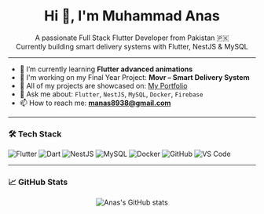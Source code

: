 <h1 align="center">Hi 👋, I'm Muhammad Anas</h1>

<p align="center">
A passionate Full Stack Flutter Developer from Pakistan 🇵🇰<br>
Currently building smart delivery systems with Flutter, NestJS & MySQL
</p>

---

- 🌱 I’m currently learning **Flutter advanced animations**
- 🚀 I'm working on my Final Year Project: **Movr – Smart Delivery System**
- 💼 All of my projects are showcased on: [My Portfolio](https://manas8938.github.io/portfolio/)
- 💬 Ask me about: `Flutter`, `NestJS`, `MySQL`, `Docker`, `Firebase`
- 📫 How to reach me: **manas8938@gmail.com**

---

### 🛠️ Tech Stack

![Flutter](https://img.shields.io/badge/-Flutter-02569B?style=flat&logo=flutter&logoColor=white)
![Dart](https://img.shields.io/badge/-Dart-0175C2?style=flat&logo=dart&logoColor=white)
![NestJS](https://img.shields.io/badge/-NestJS-E0234E?style=flat&logo=nestjs&logoColor=white)
![MySQL](https://img.shields.io/badge/-MySQL-4479A1?style=flat&logo=mysql&logoColor=white)
![Docker](https://img.shields.io/badge/-Docker-2496ED?style=flat&logo=docker&logoColor=white)
![GitHub](https://img.shields.io/badge/-GitHub-181717?style=flat&logo=github&logoColor=white)
![VS Code](https://img.shields.io/badge/-VS%20Code-007ACC?style=flat&logo=visual-studio-code&logoColor=white)

---

### 📈 GitHub Stats

<p align="center">
  <img src="https://github-readme-stats.vercel.app/api?username=manas8938&show_icons=true&theme=tokyonight" alt="Anas's GitHub stats" />
</p>
